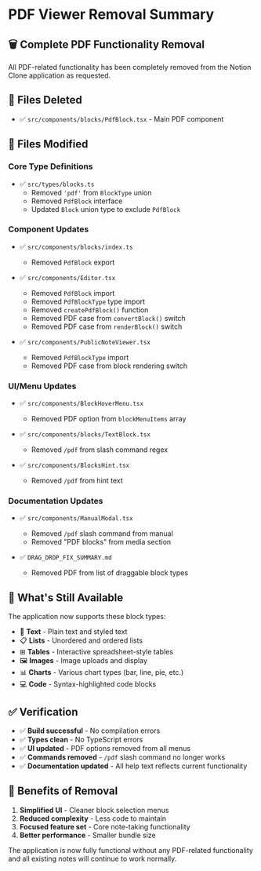 # PDF Viewer Removal Summary

## 🗑️ Complete PDF Functionality Removal

All PDF-related functionality has been completely removed from the Notion Clone application as requested.

## 📁 Files Deleted
- ✅ `src/components/blocks/PdfBlock.tsx` - Main PDF component

## 🔧 Files Modified

### Core Type Definitions
- ✅ `src/types/blocks.ts`
  - Removed `'pdf'` from `BlockType` union
  - Removed `PdfBlock` interface
  - Updated `Block` union type to exclude `PdfBlock`

### Component Updates
- ✅ `src/components/blocks/index.ts`
  - Removed `PdfBlock` export

- ✅ `src/components/Editor.tsx`
  - Removed `PdfBlock` import
  - Removed `PdfBlockType` type import
  - Removed `createPdfBlock()` function
  - Removed PDF case from `convertBlock()` switch
  - Removed PDF case from `renderBlock()` switch

- ✅ `src/components/PublicNoteViewer.tsx`
  - Removed `PdfBlockType` import
  - Removed PDF case from block rendering switch

### UI/Menu Updates
- ✅ `src/components/BlockHoverMenu.tsx`
  - Removed PDF option from `blockMenuItems` array

- ✅ `src/components/blocks/TextBlock.tsx`
  - Removed `/pdf` from slash command regex

- ✅ `src/components/BlocksHint.tsx`
  - Removed `/pdf` from hint text

### Documentation Updates
- ✅ `src/components/ManualModal.tsx`
  - Removed `/pdf` slash command from manual
  - Removed "PDF blocks" from media section

- ✅ `DRAG_DROP_FIX_SUMMARY.md`
  - Removed PDF from list of draggable block types

## 🚀 What's Still Available

The application now supports these block types:
- 📝 **Text** - Plain text and styled text
- 📋 **Lists** - Unordered and ordered lists
- ⊞ **Tables** - Interactive spreadsheet-style tables
- 🖼️ **Images** - Image uploads and display
- 📊 **Charts** - Various chart types (bar, line, pie, etc.)
- 💻 **Code** - Syntax-highlighted code blocks

## ✅ Verification

- ✅ **Build successful** - No compilation errors
- ✅ **Types clean** - No TypeScript errors
- ✅ **UI updated** - PDF options removed from all menus
- ✅ **Commands removed** - `/pdf` slash command no longer works
- ✅ **Documentation updated** - All help text reflects current functionality

## 🎯 Benefits of Removal

1. **Simplified UI** - Cleaner block selection menus
2. **Reduced complexity** - Less code to maintain
3. **Focused feature set** - Core note-taking functionality
4. **Better performance** - Smaller bundle size

The application is now fully functional without any PDF-related functionality and all existing notes will continue to work normally. 